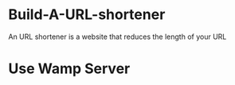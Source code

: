 # Build-A-URL-shortener
An URL shortener is a website that reduces the length of your URL 
# Use Wamp Server  
